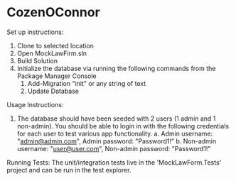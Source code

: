 # CozenOConnor

Set up instructions:
1. Clone to selected location
2. Open MockLawFirm.sln
3. Build Solution
4. Initialize the database via running the following commands from the Package Manager Console
	1. Add-Migration "init" or any string of text
	2. Update Database

Usage Instructions:

1. The database should have been seeded with 2 users (1 admin and 1 non-admin). You should be able to login in with the following credentials for each user to test various app functionality.
	a. Admin username: "admin@admin.com", Admin password: "Password1!"
	b. Non-admin username: "user@user.com", Non-admin password: "Password1!"

Running Tests:
The unit/integration tests live in the 'MockLawForm.Tests' project and can be run in the test explorer.